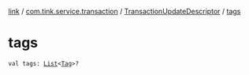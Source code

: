 [link](../../index.md) / [com.tink.service.transaction](../index.md) / [TransactionUpdateDescriptor](index.md) / [tags](./tags.md)

# tags

`val tags: `[`List`](https://kotlinlang.org/api/latest/jvm/stdlib/kotlin.collections/-list/index.html)`<`[`Tag`](../../com.tink.model.transaction/-tag/index.md)`>?`
